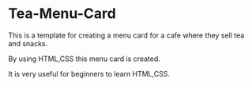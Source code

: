 # Tea-Menu-Card
This is a template for creating a menu card for a cafe where they sell tea and snacks.

By using HTML,CSS this menu card is created.

It is very useful for beginners to learn HTML,CSS.
